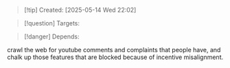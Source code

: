 
>[!tip] Created: [2025-05-14 Wed 22:02]

>[!question] Targets: 

>[!danger] Depends: 

crawl the web for youtube comments and complaints that people have, and chalk up those features that are blocked because of incentive misalignment.